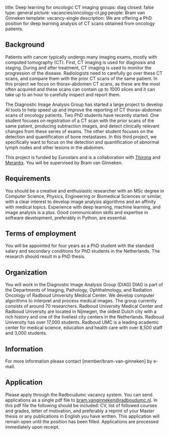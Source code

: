 title: Deep learning for oncologic CT imaging
groups: diag
closed: false
type: general
picture: vacancies/oncology-ct.jpg
people: Bram van Ginneken 
template: vacancy-single
description: We are offering a PhD position for deep learning analysis of CT scans obtained from oncology patients.

## Background
Patients with cancer typically undergo many imaging exams, mostly with computed tomography (CT). First, CT imaging is used for diagnosis and staging. During and after treatment, CT imaging is used to monitor the progression of the disease. Radiologists need to carefully go over these CT scans, and compare them with the prior CT scans of the same patient. In this project we focus on thorax-abdomen CT scans, as these are the most often acquired and these scans can contain up to 1000 slices and it can take up to an hour to carefully inspect and report them.

The Diagnostic Image Analysis Group has started a large project to develop AI tools to help speed up and improve the reporting of CT thorax-abdomen scans of oncology patients. Two PhD students have recently started. One student focuses on registration of a CT scan with the prior scans of the same patient, producing subtraction images, and detect clinically relevant changes from these series of exams. The other student focuses on the detection and quantification of bone metastases. In this third project, we specifically want to focus on the detection and quantification of abnormal lymph nodes and other lesions in the abdomen.

This project is funded by Eurostars and is a collaboration with [Thirona](https://thirona.eu/) and [Merantix](https://www.merantix.com/). You will be supervised by Bram van Ginneken.

## Requirements
You should be a creative and enthusiastic researcher with an MSc degree in Computer Science, Physics, Engineering or Biomedical Sciences or similar, with a clear interest to develop image analysis algorithms and an affinity with medical topics. Experience with deep learning, machine learning, and image analysis is a plus. Good communication skills and expertise in software development, preferably in Python, are essential.

## Terms of employment
You will be appointed for four years as a PhD student with the standard salary and secondary conditions for PhD students in the Netherlands. The research should result in a PhD thesis.

## Organization
You will work in the Diagnostic Image Analysis Group (DIAG) DIAG is part of the Departments of Imaging, Pathology, Ophthalmology, and Radiation Oncology of Radboud University Medical Center. We develop computer algorithms to interpret and process medical images. The group currently consists of around 70 researchers. Radboud University Medical Center and Radboud University are located in Nijmegen, the oldest Dutch city with a rich history and one of the liveliest city centers in the Netherlands. Radboud University has over 17,000 students. Radboud UMC is a leading academic center for medical science, education and health care with over 8,500 staff and 3,000 students.

## Information
For more information please contact [member/bram-van-ginneken] by e-mail.

## Application
Please apply through the Radboudumc vacancy system. You can send applications as a single pdf file to bram.vanginneken@radboudumc.nl. In this pdf file the following should be included: CV, list of followed courses and grades, letter of motivation, and preferably a reprint of your Master thesis or any publications in English you have written. This application will remain open until the position has been filled. Applications are processed immediately upon receipt.
